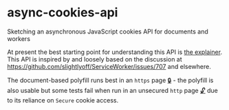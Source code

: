 # async-cookies-api
Sketching an asynchronous JavaScript cookies API for documents and workers

At present the best starting point for understanding this API is [the explainer](explainer.md). This API is inspired by and loosely based on the discussion at https://github.com/slightlyoff/ServiceWorker/issues/707 and elsewhere.

The document-based polyfill runs best in an `https` page [🔒](https://bsittler.github.io/async-cookies-api/cookies_test.html) - the polyfill is also usable but some tests fail when run in an unsecured `http` page [🔓](http://bsittler.github.io/async-cookies-api/cookies_test.html) due to its reliance on `Secure` cookie access.
